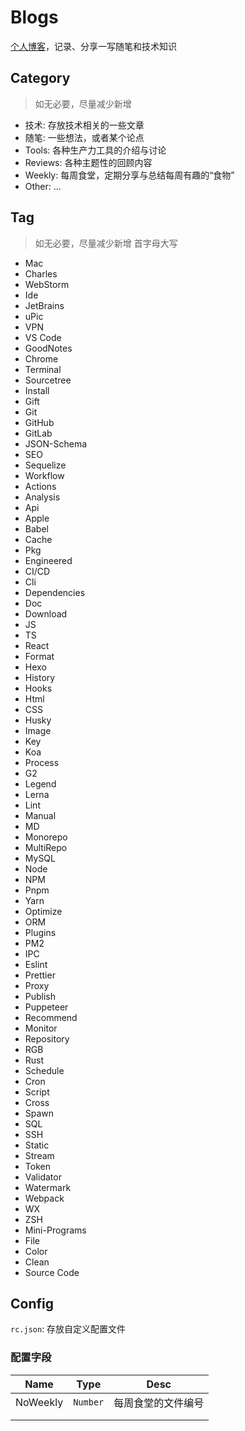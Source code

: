 # Blogs

[个人博客](https://hailangya.com)，记录、分享一写随笔和技术知识

## Category

> 如无必要，尽量减少新增

- 技术: 存放技术相关的一些文章
- 随笔: 一些想法，或者某个论点
- Tools: 各种生产力工具的介绍与讨论
- Reviews: 各种主题性的回顾内容
- Weekly: 每周食堂，定期分享与总结每周有趣的“食物”
- Other: ...

## Tag

> 如无必要，尽量减少新增
> 首字母大写

- Mac
- Charles
- WebStorm
- Ide
- JetBrains
- uPic
- VPN
- VS Code
- GoodNotes
- Chrome
- Terminal
- Sourcetree
- Install
- Gift
- Git
- GitHub
- GitLab
- JSON-Schema
- SEO
- Sequelize
- Workflow
- Actions
- Analysis
- Api
- Apple
- Babel
- Cache
- Pkg
- Engineered
- CI/CD
- Cli
- Dependencies
- Doc
- Download
- JS
- TS
- React
- Format
- Hexo
- History
- Hooks
- Html
- CSS
- Husky
- Image
- Key
- Koa
- Process
- G2
- Legend
- Lerna
- Lint
- Manual
- MD
- Monorepo
- MultiRepo
- MySQL
- Node
- NPM
- Pnpm
- Yarn
- Optimize
- ORM
- Plugins
- PM2
- IPC
- Eslint
- Prettier
- Proxy
- Publish
- Puppeteer
- Recommend
- Monitor
- Repository
- RGB
- Rust
- Schedule
- Cron
- Script
- Cross
- Spawn
- SQL
- SSH
- Static
- Stream
- Token
- Validator
- Watermark
- Webpack
- WX
- ZSH
- Mini-Programs
- File
- Color
- Clean
- Source Code

## Config

`rc.json`: 存放自定义配置文件

### 配置字段

| Name     | Type     | Desc               |
| -------- | -------- | ------------------ |
| NoWeekly | `Number` | 每周食堂的文件编号 |
|          |          |                    |
|          |          |                    |
